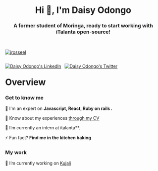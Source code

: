 <!-- 
  Welcome to iTalanta Open Source!
  This repository will act as your home repo for the iTalanta/Moringa open source intern/externship.

  Please fork and update this portfolio page to fit your profile.
-->

<!-- 
  -- SECTION: INTRODUCTION
  -- 
  -->

<h1 align="center">Hi 👋, I'm Daisy Odongo</h1>
<!-- TODO: Replace with your intro text -->
<!-- Example: Just graduated from Moringa, readyc  to start my first internship experience! -->
<h3 align="center">A former student of Moringa, ready to start working with iTalanta open-source!</h3>

<br/>

<p align="left"> <a href="https://github.com/ryo-ma/github-profile-trophy"><img src="https://github-profile-trophy.vercel.app/?username=jrosseel" alt="jrosseel" /></a> </p>

<!-- SOCIALS. TODO: SWAP OUT YOUR URL AND NAME. -->
<p align="left" style="float: left;"> 
  <!-- LinkedIn -->
  <a href="https://www.linkedin.com/in/daisy-odongo-9b40b0213/" target="blank"><img src="https://img.shields.io/badge/LinkedIn-0077B5?style=for-the-badge&logo=linkedin&logoColor=white" alt="Daisy Odongo's LinkedIn" /></a> 
  <span>&nbsp;</span>
  <!-- Twitter -->
  <a href="https://twitter.com/Daisy34775674" target="blank"><img src="https://img.shields.io/badge/Twitter-1DA1F2?style=for-the-badge&logo=twitter&logoColor=white" alt="Daisy Odongo's Twitter" /></a> 
  <span>&nbsp;</span> 
</p>

<br/>


<!-- 
  -- SECTION: OVERVIEW
  -- 
  -->

<h1>Overview</h1>

### Get to know me

💬 I'm an expert on **Javascript, React, Ruby on rails .**

📄 Know about my experiences [through my CV](https://docs.google.com/document/d/1Tj9kHxspvg-5apAAILOf6YvedZBz0qcV2dEibgZTIlA/edit)

🌱 I’m currently an intern at italanta**.

⚡ Fun fact? **Find me in the kitchen baking**

### My work

🔭 I’m currently working on [Kujali](https://github.com/italanta/kujali)

